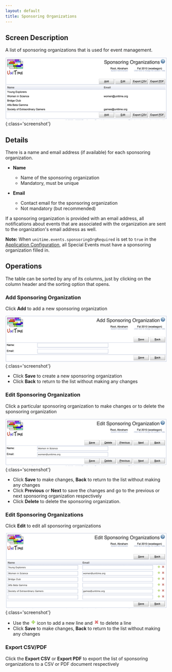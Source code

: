 ```yaml
---
layout: default
title: Sponsoring Organizations
---
```



## Screen Description

A list of sponsoring organizations that is used for event management.

![Sponsoring Organizations](images/sponsoring-organizations-1.png){:class='screenshot'}

## Details

There is a name and email address (if available) for each sponsoring organization.

* **Name**
	* Name of the sponsoring organization
	* Mandatory, must be unique

* **Email**
	* Contact email for the sponsoring organization
	* Not mandatory (but recommended)

If a sponsoring organization is provided with an email address, all notifications about events that are associated with the organization are sent to the organization's email address as well.

**Note:** When `unitime.events.sponsoringOrgRequired` is set to `true` in the [Application Configuration](application-configuration), all Special Events must have a sponsoring organization filled in.

## Operations

The table can be sorted by any of its columns, just by clicking on the column header and the sorting option that opens.

### Add Sponsoring Organization
Click **Add** to add a new sponsoring organization

![Sponsoring Organizations](images/sponsoring-organizations-2.png){:class='screenshot'}

* Click **Save** to create a new sponsoring organization
* Click **Back** to return to the list without making any changes

### Edit Sponsoring Organization
Click a particular sponsoring organization to make changes or to delete the sponsoring organization

![Sponsoring Organizations](images/sponsoring-organizations-3.png){:class='screenshot'}

* Click **Save** to make changes, **Back** to return to the list without making any changes
* Click **Previous** or **Next** to save the changes and go to the previous or next sponsoring organization respectively
* Click **Delete** to delete the sponsoring organization.

### Edit Sponsoring Organizations
Click **Edit** to edit all sponsoring organizations

![Sponsoring Organizations](images/sponsoring-organizations-4.png){:class='screenshot'}

* Use the ![Add](images/icon-add.png) icon to add a new line and ![Delete](images/icon-delete.png) to delete a line
* Click **Save** to make changes, **Back** to return to the list without making any changes

### Export CSV/PDF
Click the **Export CSV** or **Export PDF** to export the list of sponsoring organizations to a CSV or PDF document respectively